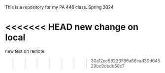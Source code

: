 This is a repository for my PA 446 class.
Spring 2024

<<<<<<< HEAD
new change on local
=======
new text on remote
>>>>>>> 30a12cc58233786a66cad39d64529bc9dedb58c7
